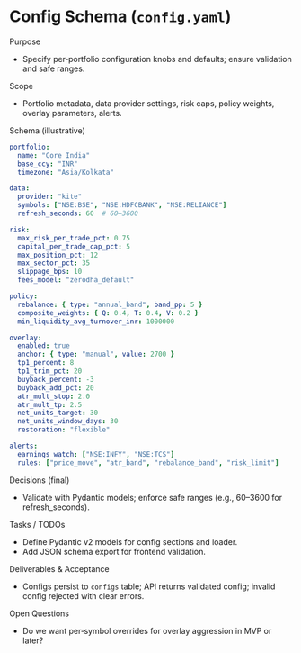 # Config Schema (`config.yaml`)

Purpose

- Specify per‑portfolio configuration knobs and defaults; ensure validation and safe ranges.

Scope

- Portfolio metadata, data provider settings, risk caps, policy weights, overlay parameters, alerts.

Schema (illustrative)

```yaml
portfolio:
  name: "Core India"
  base_ccy: "INR"
  timezone: "Asia/Kolkata"

data:
  provider: "kite"
  symbols: ["NSE:BSE", "NSE:HDFCBANK", "NSE:RELIANCE"]
  refresh_seconds: 60  # 60–3600

risk:
  max_risk_per_trade_pct: 0.75
  capital_per_trade_cap_pct: 5
  max_position_pct: 12
  max_sector_pct: 35
  slippage_bps: 10
  fees_model: "zerodha_default"

policy:
  rebalance: { type: "annual_band", band_pp: 5 }
  composite_weights: { Q: 0.4, T: 0.4, V: 0.2 }
  min_liquidity_avg_turnover_inr: 1000000

overlay:
  enabled: true
  anchor: { type: "manual", value: 2700 }
  tp1_percent: 8
  tp1_trim_pct: 20
  buyback_percent: -3
  buyback_add_pct: 20
  atr_mult_stop: 2.0
  atr_mult_tp: 2.5
  net_units_target: 30
  net_units_window_days: 30
  restoration: "flexible"

alerts:
  earnings_watch: ["NSE:INFY", "NSE:TCS"]
  rules: ["price_move", "atr_band", "rebalance_band", "risk_limit"]
```

Decisions (final)

- Validate with Pydantic models; enforce safe ranges (e.g., 60–3600 for refresh_seconds).

Tasks / TODOs

- Define Pydantic v2 models for config sections and loader.
- Add JSON schema export for frontend validation.

Deliverables & Acceptance

- Configs persist to `configs` table; API returns validated config; invalid config rejected with clear errors.

Open Questions

- Do we want per‑symbol overrides for overlay aggression in MVP or later?

